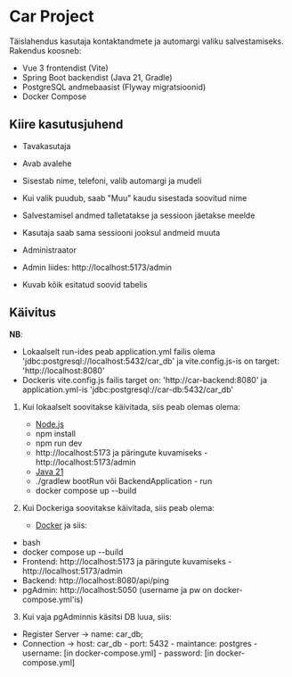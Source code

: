 # Car Project

Täislahendus kasutaja kontaktandmete ja automargi valiku salvestamiseks. Rakendus koosneb:

- Vue 3 frontendist (Vite)
- Spring Boot backendist (Java 21, Gradle)
- PostgreSQL andmebaasist (Flyway migratsioonid)
- Docker Compose

## Kiire kasutusjuhend

- Tavakasutaja
- Avab avalehe
- Sisestab nime, telefoni, valib automargi ja mudeli
- Kui valik puudub, saab "Muu" kaudu sisestada soovitud nime
- Salvestamisel andmed talletatakse ja sessioon jäetakse meelde
- Kasutaja saab sama sessiooni jooksul andmeid muuta

- Administraator
- Admin liides: http://localhost:5173/admin
- Kuvab kõik esitatud soovid tabelis

## Käivitus
**NB**: 
- Lokaalselt run-ides peab application.yml failis olema 'jdbc:postgresql://localhost:5432/car_db' ja vite.config.js-is on target: 'http://localhost:8080'
- Dockeris vite.config.js failis target on: 'http://car-backend:8080' ja application.yml-is 'jdbc:postgresql://car-db:5432/car_db'

1. Kui lokaalselt soovitakse käivitada, siis peab olemas olema:
   - [Node.js](https://nodejs.org/) 
   - npm install
   - npm run dev
   - http://localhost:5173 ja päringute kuvamiseks - http://localhost:5173/admin
   - [Java 21](https://adoptium.net/) 
   - ./gradlew bootRun või BackendApplication - run
   - docker compose up --build
  
2. Kui Dockeriga soovitakse käivitada, siis peab olema:
   - [Docker](https://www.docker.com/)
ja siis:
  - bash
  - docker compose up --build
  - Frontend: http://localhost:5173 ja päringute kuvamiseks - http://localhost:5173/admin
  - Backend: http://localhost:8080/api/ping
  - pgAdmin: http://localhost:5050 (username ja pw on docker-compose.yml'is)

3. Kui vaja pgAdminnis käsitsi DB luua, siis: 
- Register Server -> name: car_db; 
- Connection -> host: car_db
              - port: 5432
              - maintance: postgres
              - username: [in docker-compose.yml]
              - password: [in docker-compose.yml]



